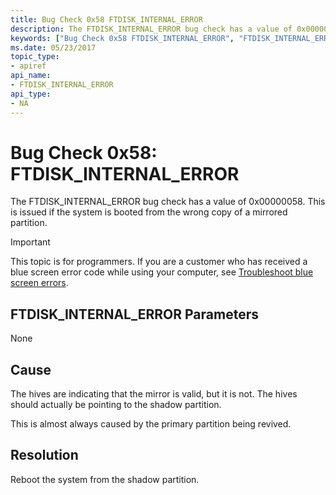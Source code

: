 ```yaml
---
title: Bug Check 0x58 FTDISK_INTERNAL_ERROR
description: The FTDISK_INTERNAL_ERROR bug check has a value of 0x00000058. This is issued if the system is booted from the wrong copy of a mirrored partition.
keywords: ["Bug Check 0x58 FTDISK_INTERNAL_ERROR", "FTDISK_INTERNAL_ERROR"]
ms.date: 05/23/2017
topic_type:
- apiref
api_name:
- FTDISK_INTERNAL_ERROR
api_type:
- NA
---
```


# Bug Check 0x58: FTDISK\_INTERNAL\_ERROR


The FTDISK\_INTERNAL\_ERROR bug check has a value of 0x00000058. This is issued if the system is booted from the wrong copy of a mirrored partition.

> [!IMPORTANT]
> This topic is for programmers. If you are a customer who has received a blue screen error code while using your computer, see [Troubleshoot blue screen errors](https://www.windows.com/stopcode).


## FTDISK\_INTERNAL\_ERROR Parameters


None

## Cause

The hives are indicating that the mirror is valid, but it is not. The hives should actually be pointing to the shadow partition.

This is almost always caused by the primary partition being revived.

## Resolution

Reboot the system from the shadow partition.

 

 




